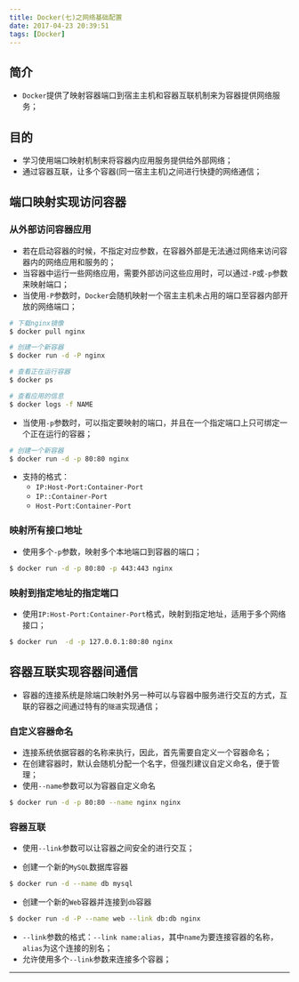 ```yaml
---
title: Docker(七)之网络基础配置
date: 2017-04-23 20:39:51
tags: [Docker]
---
```


## 简介
+ `Docker`提供了映射容器端口到宿主主机和容器互联机制来为容器提供网络服务；

## 目的
+ 学习使用端口映射机制来将容器内应用服务提供给外部网络；
+ 通过容器互联，让多个容器(同一宿主主机)之间进行快捷的网络通信；

<!-- more -->

## 端口映射实现访问容器

### 从外部访问容器应用
+ 若在启动容器的时候，不指定对应参数，在容器外部是无法通过网络来访问容器内的网络应用和服务的；
+ 当容器中运行一些网络应用，需要外部访问这些应用时，可以通过`-P`或`-p`参数来映射端口；
+ 当使用`-P`参数时，`Docker`会随机映射一个宿主主机未占用的端口至容器内部开放的网络端口；

```bash
# 下载nginx镜像
$ docker pull nginx

# 创建一个新容器
$ docker run -d -P nginx

# 查看正在运行容器
$ docker ps

# 查看应用的信息
$ docker logs -f NAME
```

+ 当使用`-p`参数时，可以指定要映射的端口，并且在一个指定端口上只可绑定一个正在运行的容器；

```bash
# 创建一个新容器
$ docker run -d -p 80:80 nginx
```

+ 支持的格式：
    + `IP:Host-Port:Container-Port`
    + `IP::Container-Port`
    + `Host-Port:Container-Port`

### 映射所有接口地址

+ 使用多个`-p`参数，映射多个本地端口到容器的端口；

```bash
$ docker run -d -p 80:80 -p 443:443 nginx
```

### 映射到指定地址的指定端口

+ 使用`IP:Host-Port:Container-Port`格式，映射到指定地址，适用于多个网络接口；

```bash
$ docker run  -d -p 127.0.0.1:80:80 nginx
```

## 容器互联实现容器间通信

+ 容器的连接系统是除端口映射外另一种可以与容器中服务进行交互的方式，互联的容器之间通过特有的`隧道`实现通信；

### 自定义容器命名

+ 连接系统依据容器的名称来执行，因此，首先需要自定义一个容器命名；
+ 在创建容器时，默认会随机分配一个名字，但强烈建议自定义命名，便于管理；
+ 使用`--name`参数可以为容器自定义命名

```bash
$ docker run -d -p 80:80 --name nginx nginx
```

### 容器互联

+ 使用`--link`参数可以让容器之间安全的进行交互；

+ 创建一个新的`MySQL`数据库容器

```bash
$ docker run -d --name db mysql
```

+ 创建一个新的`Web`容器并连接到`db`容器

```bash
$ docker run -d -P --name web --link db:db nginx
```

+ `--link`参数的格式：`--link name:alias`，其中`name`为要连接容器的名称，`alias`为这个连接的别名；
+ 允许使用多个`--link`参数来连接多个容器；

***